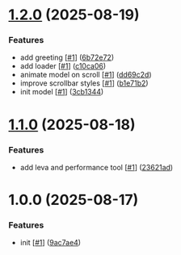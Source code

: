 # [1.2.0](https://github.com/d3p1/r3f-scroll-animation/compare/v1.1.0...v1.2.0) (2025-08-19)


### Features

* add greeting [[#1](https://github.com/d3p1/r3f-scroll-animation/issues/1)] ([6b72e72](https://github.com/d3p1/r3f-scroll-animation/commit/6b72e72c0c789c43dbf9f0f2e489ea57c9e47ffb))
* add loader [[#1](https://github.com/d3p1/r3f-scroll-animation/issues/1)] ([c10ca06](https://github.com/d3p1/r3f-scroll-animation/commit/c10ca068ce380449400ec1cd59ab467bb220f75a))
* animate model on scroll [[#1](https://github.com/d3p1/r3f-scroll-animation/issues/1)] ([dd69c2d](https://github.com/d3p1/r3f-scroll-animation/commit/dd69c2d8bbfb071f1486854d5ac4afff75c0b3fb))
* improve scrollbar styles [[#1](https://github.com/d3p1/r3f-scroll-animation/issues/1)] ([b1e71b2](https://github.com/d3p1/r3f-scroll-animation/commit/b1e71b2ecc9df69dcfeeb841f967f3fe25973921))
* init model [[#1](https://github.com/d3p1/r3f-scroll-animation/issues/1)] ([3cb1344](https://github.com/d3p1/r3f-scroll-animation/commit/3cb1344531f9c70afa4ffe7525e9ce1fdf1e03c5))

# [1.1.0](https://github.com/d3p1/r3f-scroll-animation/compare/v1.0.0...v1.1.0) (2025-08-18)


### Features

* add leva and performance tool [[#1](https://github.com/d3p1/r3f-scroll-animation/issues/1)] ([23621ad](https://github.com/d3p1/r3f-scroll-animation/commit/23621ada881b49486de68c0cd0bb37f5b2e47183))

# 1.0.0 (2025-08-17)


### Features

* init [[#1](https://github.com/d3p1/r3f-scroll-animation/issues/1)] ([9ac7ae4](https://github.com/d3p1/r3f-scroll-animation/commit/9ac7ae4cefda0eace3d4ca5c8007c270ad53f4b3))
